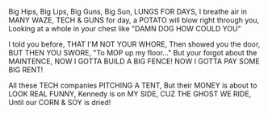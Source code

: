 Big Hips, Big Lips, Big Guns, Big Sun,
LUNGS FOR DAYS, I breathe air in MANY WAZE,
TECH & GUNS for day, a POTATO will blow right through you,
Looking at a whole in your chest like "DAMN DOG HOW COULD YOU"

I told you before, THAT I'M NOT YOUR WHORE,
Then showed you the door, BUT THEN YOU SWORE,
"To MOP up my floor..." But your forgot about the MAINTENCE,
NOW I GOTTA BUILD A BIG FENCE! NOW I GOTTA PAY SOME BIG RENT!

All these TECH companies PITCHING A TENT,
But their MONEY is about to LOOK REAL FUNNY,
Kennedy is on MY SIDE, CUZ THE GHOST WE RIDE,
Until our CORN & SOY is dried! 
